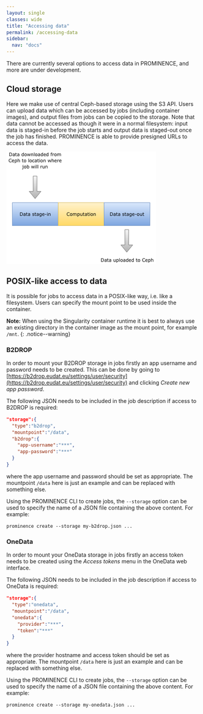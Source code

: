 ```yaml
---
layout: single
classes: wide
title: "Accessing data"
permalink: /accessing-data
sidebar:
  nav: "docs"
---
```


There are currently several options to access data in PROMINENCE, and more are under development.

## Cloud storage
Here we make use of central Ceph-based storage using the S3 API. Users can upload data which can be accessed by jobs (including container images), and output files from jobs can be copied to the storage. Note that data cannot be accessed as though it were in a normal filesystem: input data is staged-in before the job starts and output data is staged-out once the job has finished. PROMINENCE is able to provide presigned URLs to access the data.

![Stage-in & stage-out of data](prominence-storage-cloud.png)

## POSIX-like access to data
It is possible for jobs to access data in a POSIX-like way, i.e. like a filesystem. Users can specify the mount point to be used inside the container.

**Note:** When using the Singularity container runtime it is best to always use an existing directory in the container image as the mount point, for example `/mnt`.
{: .notice--warning}

### B2DROP
In order to mount your B2DROP storage in jobs firstly an app username and password needs to be created. This can be done by going to [https://b2drop.eudat.eu/settings/user/security](https://b2drop.eudat.eu/settings/user/security) and clicking *Create new app password*.

The following JSON needs to be included in the job description if access to B2DROP is required:
```json
"storage":{
  "type":"b2drop",
  "mountpoint":"/data",
  "b2drop":{
    "app-username":"***",
    "app-password":"***"
  }
}
```
where the app username and password should be set as appropriate. The mountpoint `/data` here is just an example and can be replaced with something else.

Using the PROMINENCE CLI to create jobs, the `--storage` option can be used to specify the name of a JSON file containing the above content. For example:
```
prominence create --storage my-b2drop.json ...
```

### OneData
In order to mount your OneData storage in jobs firstly an access token needs to be created using the *Access tokens* menu in the OneData web interface.

The following JSON needs to be included in the job description if access to OneData is required:
```json
"storage":{
  "type":"onedata",
  "mountpoint":"/data",
  "onedata":{
    "provider":"***",
    "token":"***"
  }
}
```
where the provider hostname and access token should be set as appropriate. The mountpoint `/data` here is just an example and can be replaced with something else.

Using the PROMINENCE CLI to create jobs, the `--storage` option can be used to specify the name of a JSON file containing the above content. For example:
```
prominence create --storage my-onedata.json ...
```

